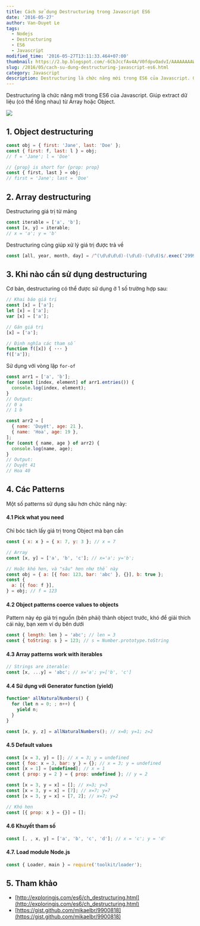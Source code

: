 ```yaml
---
title: Cách sử dụng Destructuring trong Javascript ES6
date: '2016-05-27'
author: Van-Duyet Le
tags:
  - Nodejs
  - Destructuring
  - ES6
  - Javascript
modified_time: '2016-05-27T13:11:33.464+07:00'
thumbnail: https://2.bp.blogspot.com/-6CbJccfAv4A/V0fdpvOadvI/AAAAAAAAWEM/Z7TwERT_aAgcV-HfBQZfq-yXOCOBqomtQCK4B/s1600/es6-destructuring.png
slug: /2016/05/cach-su-dung-destructuring-javascript-es6.html
category: Javascript
description: Destructuring là chức năng mới trong ES6 của Javascript. Giúp extract dữ liệu (có thể lồng nhau) từ Array hoặc Object.
---
```


Destructuring là chức năng mới trong ES6 của Javascript. Giúp extract dữ liệu (có thể lồng nhau) từ Array hoặc Object.

![](https://2.bp.blogspot.com/-6CbJccfAv4A/V0fdpvOadvI/AAAAAAAAWEM/Z7TwERT_aAgcV-HfBQZfq-yXOCOBqomtQCK4B/s1600/es6-destructuring.png)

## 1. Object destructuring

```js
const obj = { first: 'Jane', last: 'Doe' };
const { first: f, last: l } = obj;
// f = 'Jane'; l = 'Doe'

// {prop} is short for {prop: prop}
const { first, last } = obj;
// first = 'Jane'; last = 'Doe'
```

## 2. Array destructuring

Destructuring giá trị từ mảng

```js
const iterable = ['a', 'b'];
const [x, y] = iterable;
// x = 'a'; y = 'b'
```

Destructuring cũng giúp xử lý giá trị được trả về

```js
const [all, year, month, day] = /^(\d\d\d\d)-(\d\d)-(\d\d)$/.exec('2999-12-31');
```

## 3. Khi nào cần sử dụng destructuring

Cơ bản, destructuring có thể được sử dụng ở 1 số trường hợp sau:

```js
// Khai báo giá trị
const [x] = ['a'];
let [x] = ['a'];
var [x] = ['a'];

// Gán giá trị
[x] = ['a'];

// Định nghĩa các tham số
function f([x]) { ··· }
f(['a']);
```

Sử dụng với vòng lặp `for-of`

```js
const arr1 = ['a', 'b'];
for (const [index, element] of arr1.entries()) {
  console.log(index, element);
}
// Output:
// 0 a
// 1 b

const arr2 = [
  { name: 'Duyệt', age: 21 },
  { name: 'Hoa', age: 19 },
];
for (const { name, age } of arr2) {
  console.log(name, age);
}
// Output:
// Duyệt 41
// Hoa 40
```

## 4. Các Patterns

Một số patterns sử dụng sâu hơn chức năng này:

#### 4.1 Pick what you need

Chỉ bóc tách lấy giá trị trong Object mà bạn cần

```js
const { x: x } = { x: 7, y: 3 }; // x = 7

// Array
const [x, y] = ['a', 'b', 'c']; // x='a'; y='b';

// Hoặc khó hơn, và "sâu" hơn như thế này
const obj = { a: [{ foo: 123, bar: 'abc' }, {}], b: true };
const {
  a: [{ foo: f }],
} = obj; // f = 123
```

#### 4.2 Object patterns coerce values to objects

Pattern này ép giá trị nguồn (bên phải) thành object trước, khó để giải thích cái này, bạn xem ví dụ bên dưới<br />

```js
const { length: len } = 'abc'; // len = 3
const { toString: s } = 123; // s = Number.prototype.toString
```

#### 4.3 Array patterns work with iterables

```js
// Strings are iterable:
const [x, ...y] = 'abc'; // x='a'; y=['b', 'c']
```

#### 4.4 Sử dụng với Generator function (yield)

```js
function* allNaturalNumbers() {
  for (let n = 0; ; n++) {
    yield n;
  }
}

const [x, y, z] = allNaturalNumbers(); // x=0; y=1; z=2
```

#### 4.5 Default values

```js
const [x = 3, y] = []; // x = 3; y = undefined
const { foo: x = 3, bar: y } = {}; // x = 3; y = undefined
const [x = 1] = [undefined]; // x = 1
const { prop: y = 2 } = { prop: undefined }; // y = 2

const [x = 3, y = x] = []; // x=3; y=3
const [x = 3, y = x] = [7]; // x=7; y=7
const [x = 3, y = x] = [7, 2]; // x=7; y=2

// Khó hơn
const [{ prop: x } = {}] = [];
```

#### 4.6 Khuyết tham số

```js
const [, , x, y] = ['a', 'b', 'c', 'd']; // x = 'c'; y = 'd'
```

#### 4.7. Load module Node.js

```js
const { Loader, main } = require('toolkit/loader');
```

## 5. Tham khảo

- [http://exploringjs.com/es6/ch_destructuring.html](http://exploringjs.com/es6/ch_destructuring.html)
- [https://gist.github.com/mikaelbr/9900818](https://gist.github.com/mikaelbr/9900818)
